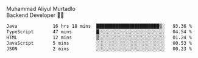 Muhammad Aliyul Murtadlo
<br>
Backend Developer 👨‍💻
<br>
<!--START_SECTION:waka-->

```txt
Java             16 hrs 18 mins  ███████████████████████▒░   93.36 %
TypeScript       47 mins         █░░░░░░░░░░░░░░░░░░░░░░░░   04.54 %
HTML             12 mins         ▒░░░░░░░░░░░░░░░░░░░░░░░░   01.24 %
JavaScript       5 mins          ░░░░░░░░░░░░░░░░░░░░░░░░░   00.53 %
JSON             2 mins          ░░░░░░░░░░░░░░░░░░░░░░░░░   00.23 %
```

<!--END_SECTION:waka-->
